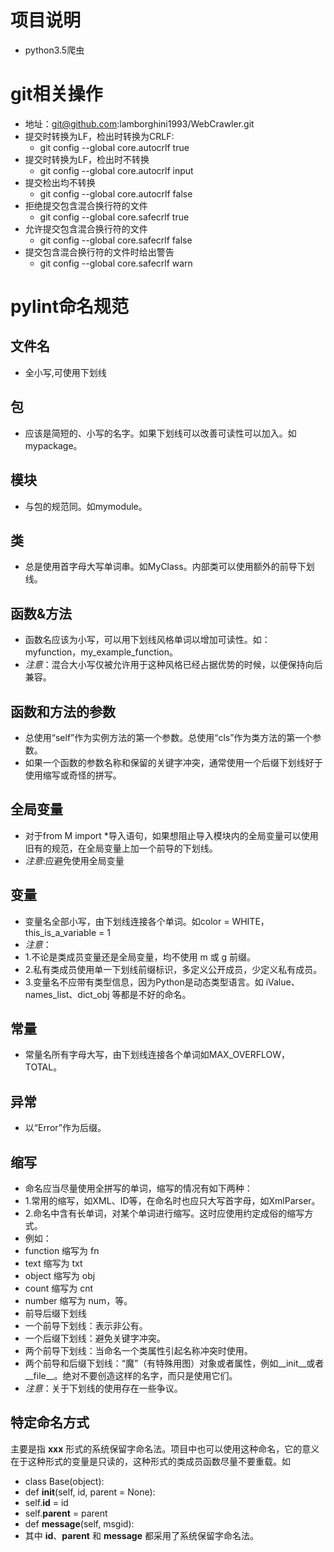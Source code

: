 # 项目说明
- python3.5爬虫

# git相关操作
- 地址：git@github.com:lamborghini1993/WebCrawler.git
- 提交时转换为LF，检出时转换为CRLF:
    - git config --global core.autocrlf true
- 提交时转换为LF，检出时不转换
    - git config --global core.autocrlf input
- 提交检出均不转换
    - git config --global core.autocrlf false
- 拒绝提交包含混合换行符的文件
    - git config --global core.safecrlf true
- 允许提交包含混合换行符的文件
    - git config --global core.safecrlf false
- 提交包含混合换行符的文件时给出警告
    - git config --global core.safecrlf warn

# pylint命名规范
## 文件名
- 全小写,可使用下划线
## 包
- 应该是简短的、小写的名字。如果下划线可以改善可读性可以加入。如mypackage。
## 模块
- 与包的规范同。如mymodule。
## 类
- 总是使用首字母大写单词串。如MyClass。内部类可以使用额外的前导下划线。
## 函数&方法
- 函数名应该为小写，可以用下划线风格单词以增加可读性。如：myfunction，my_example_function。
- *注意*：混合大小写仅被允许用于这种风格已经占据优势的时候，以便保持向后兼容。
## 函数和方法的参数
- 总使用“self”作为实例方法的第一个参数。总使用“cls”作为类方法的第一个参数。
- 如果一个函数的参数名称和保留的关键字冲突，通常使用一个后缀下划线好于使用缩写或奇怪的拼写。
## 全局变量
- 对于from M import *导入语句，如果想阻止导入模块内的全局变量可以使用旧有的规范，在全局变量上加一个前导的下划线。
- *注意*:应避免使用全局变量
## 变量
- 变量名全部小写，由下划线连接各个单词。如color = WHITE，this_is_a_variable = 1
- *注意*：
- 1.不论是类成员变量还是全局变量，均不使用 m 或 g 前缀。
- 2.私有类成员使用单一下划线前缀标识，多定义公开成员，少定义私有成员。
- 3.变量名不应带有类型信息，因为Python是动态类型语言。如 iValue、names_list、dict_obj 等都是不好的命名。
## 常量
- 常量名所有字母大写，由下划线连接各个单词如MAX_OVERFLOW，TOTAL。
## 异常
- 以“Error”作为后缀。
## 缩写
- 命名应当尽量使用全拼写的单词，缩写的情况有如下两种：
- 1.常用的缩写，如XML、ID等，在命名时也应只大写首字母，如XmlParser。
- 2.命名中含有长单词，对某个单词进行缩写。这时应使用约定成俗的缩写方式。
- 例如：
- function 缩写为 fn
- text 缩写为 txt
- object 缩写为 obj
- count 缩写为 cnt
- number 缩写为 num，等。
- 前导后缀下划线
- 一个前导下划线：表示非公有。
- 一个后缀下划线：避免关键字冲突。
- 两个前导下划线：当命名一个类属性引起名称冲突时使用。
- 两个前导和后缀下划线：“魔”（有特殊用图）对象或者属性，例如__init__或者__file__。绝对不要创造这样的名字，而只是使用它们。
- *注意*：关于下划线的使用存在一些争议。
## 特定命名方式
主要是指 __xxx__ 形式的系统保留字命名法。项目中也可以使用这种命名，它的意义在于这种形式的变量是只读的，这种形式的类成员函数尽量不要重载。如
- class Base(object):
- def __init__(self, id, parent = None):
- self.__id__ = id
- self.__parent__ = parent
- def __message__(self, msgid):
- 其中 __id__、__parent__ 和 __message__ 都采用了系统保留字命名法。
